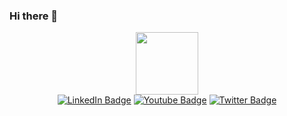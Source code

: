 ### Hi there 👋

<div id="header" align="center">
  <img src="https://media.giphy.com/media/M9gbBd9nbDrOTu1Mqx/giphy.gif" width="100"/>
</div>

<div id="badges" align="center">
  <a href=""><img src="https://img.shields.io/badge/LinkedIn-blue?style=for-the-badge&logo=linkedin&logoColor=white" alt="LinkedIn Badge"/></a>
  <a href=""><img src="https://img.shields.io/badge/YouTube-red?style=for-the-badge&logo=youtube&logoColor=white" alt="Youtube Badge"/></a>
  <a href=""><img src="https://img.shields.io/badge/Twitter-blue?style=for-the-badge&logo=twitter&logoColor=white" alt="Twitter Badge"/></a>
</div>
